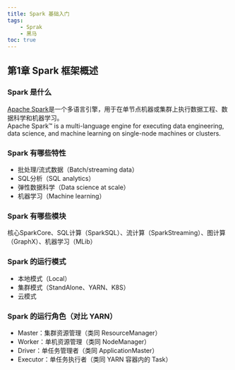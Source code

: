 ```yaml
---
title: Spark 基础入门
tags: 
	- Sprak
	- 黑马
toc: true
---
```



## 第1章 Spark 框架概述

### Spark 是什么

[Apache Spark](https://spark.apache.org)是一个多语言引擎，用于在单节点机器或集群上执行数据工程、数据科学和机器学习。\
Apache Spark™ is a multi-language engine for executing data engineering, data science, and machine learning on single-node machines or clusters.

### Spark 有哪些特性

- 批处理/流式数据（Batch/streaming data）
- SQL分析（SQL analytics）
- 弹性数据科学（Data science at scale）
- 机器学习（Machine learning）

### Spark 有哪些模块

核心SparkCore、SQL计算（SparkSQL）、流计算（SparkStreaming）、图计算（GraphX）、机器学习（MLib）

### Spark 的运行模式

- 本地模式（Local）
- 集群模式（StandAlone、YARN、K8S）
- 云模式

### Spark 的运行角色（对比 YARN）

- Master：集群资源管理（类同 ResourceManager）
- Worker：单机资源管理（类同 NodeManager）
- Driver：单任务管理者（类同 ApplicationMaster）
- Executor：单任务执行者（类同 YARN 容器内的 Task）

